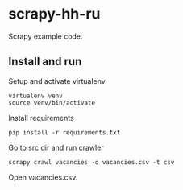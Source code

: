 # scrapy-hh-ru
Scrapy example code.
## Install and run
Setup and activate virtualenv
```
virtualenv venv
source venv/bin/activate
```
Install requirements
```
pip install -r requirements.txt
```
Go to src dir and run crawler
```
scrapy crawl vacancies -o vacancies.csv -t csv
```
Open vacancies.csv.